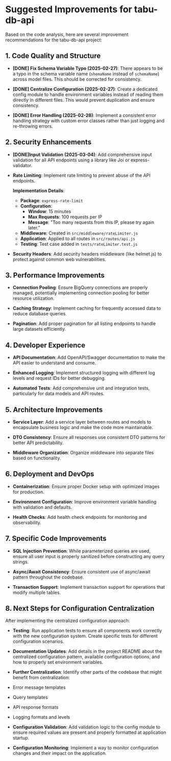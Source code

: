 # Suggested Improvements for tabu-db-api

Based on the code analysis, here are several improvement recommendations for the tabu-db-api project:

## 1. Code Quality and Structure

- **[DONE] Fix Schema Variable Typo (2025-02-27)**: There appears to be a typo in the schema variable name (`shemaName` instead of `schemaName`) across model files. This should be corrected for consistency.
    
- **[DONE] Centralize Configuration (2025-02-27)**: Create a dedicated config module to handle environment variables instead of reading them directly in different files. This would prevent duplication and ensure consistency.
    
- **[DONE] Error Handling (2025-02-28)**: Implement a consistent error handling strategy with custom error classes rather than just logging and re-throwing errors.

## 2. Security Enhancements

- **[DONE]Input Validation (2025-03-04)**: Add comprehensive input validation for all API endpoints using a library like Joi or express-validator.
    
- **Rate Limiting**: Implement rate limiting to prevent abuse of the API endpoints.

  **Implementation Details**:
  - **Package**: `express-rate-limit`
  - **Configuration**:
    - **Window**: 15 minutes
    - **Max Requests**: 100 requests per IP
    - **Message**: "Too many requests from this IP, please try again later."
  - **Middleware**: Created in `src/middleware/rateLimiter.js`
  - **Application**: Applied to all routes in `src/routes/api.js`
  - **Testing**: Test case added in `tests/rateLimiter.test.js`
    
- **Security Headers**: Add security headers middleware (like helmet.js) to protect against common web vulnerabilities.

## 3. Performance Improvements

- **Connection Pooling**: Ensure BigQuery connections are properly managed, potentially implementing connection pooling for better resource utilization.
    
- **Caching Strategy**: Implement caching for frequently accessed data to reduce database queries.
    
- **Pagination**: Add proper pagination for all listing endpoints to handle large datasets efficiently.

## 4. Developer Experience

- **API Documentation**: Add OpenAPI/Swagger documentation to make the API easier to understand and consume.
    
- **Enhanced Logging**: Implement structured logging with different log levels and request IDs for better debugging.
    
- **Automated Tests**: Add comprehensive unit and integration tests, particularly for data models and API routes.

## 5. Architecture Improvements

- **Service Layer**: Add a service layer between routes and models to encapsulate business logic and make the code more maintainable.
    
- **DTO Consistency**: Ensure all responses use consistent DTO patterns for better API predictability.
    
- **Middleware Organization**: Organize middleware into separate files based on functionality.

## 6. Deployment and DevOps

- **Containerization**: Ensure proper Docker setup with optimized images for production.
    
- **Environment Configuration**: Improve environment variable handling with validation and defaults.
    
- **Health Checks**: Add health check endpoints for monitoring and observability.

## 7. Specific Code Improvements

- **SQL Injection Prevention**: While parameterized queries are used, ensure all user input is properly sanitized before constructing any query strings.
    
- **Async/Await Consistency**: Ensure consistent use of async/await pattern throughout the codebase.
    
- **Transaction Support**: Implement transaction support for operations that modify multiple tables.

## 8. Next Steps for Configuration Centralization

After implementing the centralized configuration approach:

- **Testing**: Run application tests to ensure all components work correctly with the new configuration system. Create specific tests for different configuration scenarios.

- **Documentation Updates**: Add details in the project README about the centralized configuration pattern, available configuration options, and how to properly set environment variables.

- **Further Centralization**: Identify other parts of the codebase that might benefit from centralization:
- Error message templates
- Query templates
- API response formats
- Logging formats and levels

- **Configuration Validation**: Add validation logic to the config module to ensure required values are present and properly formatted at application startup.

- **Configuration Monitoring**: Implement a way to monitor configuration changes and their impact on the application.

